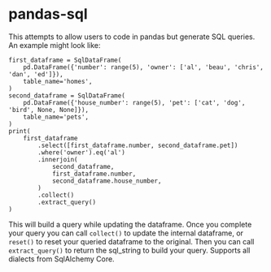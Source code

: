 # pandas-sql

This attempts to allow users to code in pandas but generate SQL queries.  An example might look like:


    first_dataframe = SqlDataFrame(
        pd.DataFrame({'number': range(5), 'owner': ['al', 'beau', 'chris', 'dan', 'ed']}),
        table_name='homes',
    )
    second_dataframe = SqlDataFrame(
        pd.DataFrame({'house_number': range(5), 'pet': ['cat', 'dog', 'bird', None, None]}),
        table_name='pets',
    )
    print(
        first_dataframe
            .select([first_dataframe.number, second_dataframe.pet])
            .where('owner').eq('al')
            .innerjoin(
                second_dataframe,
                first_dataframe.number,
                second_dataframe.house_number,
            )
            .collect()
            .extract_query()
    )
    
This will build a query while updating the dataframe.  Once you complete your query you can call `collect()` to update the internal dataframe, or `reset()` to reset your queried dataframe to the original.
Then you can call `extract_query()` to return the sql_string to build your query.  Supports all dialects from SqlAlchemy Core.
